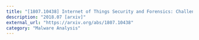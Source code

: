 ```yaml
---
title: "[1807.10438] Internet of Things Security and Forensics: Challenges and Opportunities"
description: "2018.07 [arxiv]"
external_url: "https://arxiv.org/abs/1807.10438"
category: "Malware Analysis"
---
```


